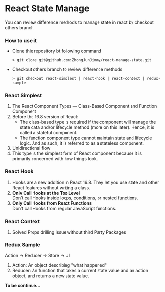 # React State Manage
You can review difference methods to manage state in react by checkout others branch.

### How to use it
- Clone thie repository bt following command
  
  `> git clone git@github.com:ZhongJunJimmy/react-manage-state.git`
- Checkout others branch to review difference methods 

  `> git checkout react-simplest | react-hook | react-context | redux-sample`


### React Simplest
1. The React Component Types — Class-Based Component and Function Component
2. Before the 16.8 version of React:
	- The class-based type is required if the component will manage the state data and/or lifecycle method (more on this later). Hence, it is called a stateful component.
	- The function component type cannot maintain state and lifecycle logic. And as such, it is referred to as a stateless component.
3. Unidirectional flow
4. This type is the simplest form of React component because it is primarily concerned with how things look.

### React Hook
1. Hooks are a new addition in React 16.8. They let you use state and other React features without writing a class.
2. **Only Call Hooks at the Top Level**  
Don’t call Hooks inside loops, conditions, or nested functions.
3. **Only Call Hooks from React Functions**  
Don’t call Hooks from regular JavaScript functions.  

### React Context
1. Solved Props drilling issue without third Party Packages

### Redux Sample
Action -> Reducer -> Store -> UI  
1. Action: An object describing "what happened"  
2. Reducer: An function that takes a current state value and an action object, and returns a new state value.  

**To be continue...**

